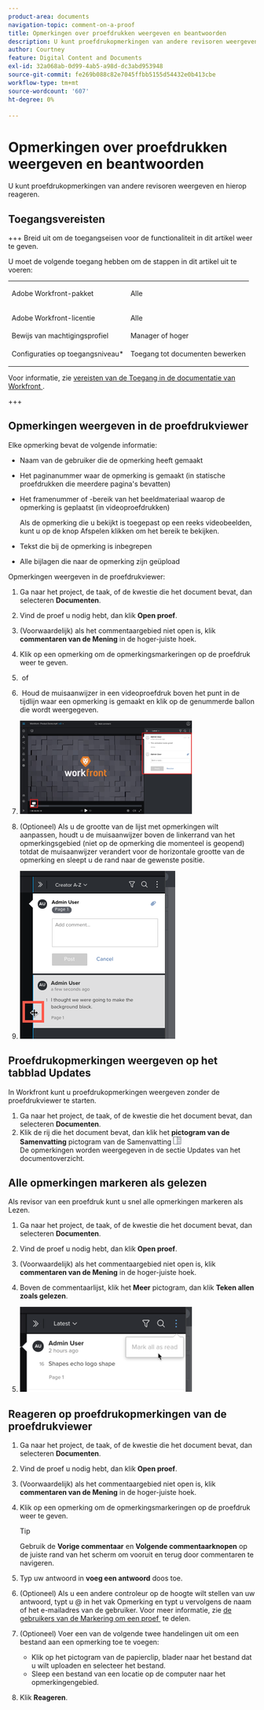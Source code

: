 ```yaml
---
product-area: documents
navigation-topic: comment-on-a-proof
title: Opmerkingen over proefdrukken weergeven en beantwoorden
description: U kunt proefdrukopmerkingen van andere revisoren weergeven en hierop reageren.
author: Courtney
feature: Digital Content and Documents
exl-id: 32a068ab-0d99-4ab5-a98d-dc3abd953948
source-git-commit: fe269b088c82e7045ffbb5155d54432e0b413cbe
workflow-type: tm+mt
source-wordcount: '607'
ht-degree: 0%

---
```


# Opmerkingen over proefdrukken weergeven en beantwoorden

U kunt proefdrukopmerkingen van andere revisoren weergeven en hierop reageren.

## Toegangsvereisten

+++ Breid uit om de toegangseisen voor de functionaliteit in dit artikel weer te geven.

U moet de volgende toegang hebben om de stappen in dit artikel uit te voeren:

<table style="table-layout:auto"> 
 <col> 
 <col> 
 <tbody> 
  <tr> 
   <td role="rowheader">Adobe Workfront-pakket</td> 
   <td> <p>Alle</p> </td> 
  </tr> 
  <tr> 
   <td role="rowheader">Adobe Workfront-licentie</td> 
   <td> <p>Alle</p> </td> 
  </tr> 
  <tr> 
   <td role="rowheader">Bewijs van machtigingsprofiel </td> 
   <td>Manager of hoger</td> 
  </tr> 
  <tr> 
   <td role="rowheader">Configuraties op toegangsniveau*</td> 
   <td> <p>Toegang tot documenten bewerken</p></td> 
  </tr> 
 </tbody> 
</table>

Voor informatie, zie [&#x200B; vereisten van de Toegang in de documentatie van Workfront &#x200B;](/help/quicksilver/administration-and-setup/add-users/access-levels-and-object-permissions/access-level-requirements-in-documentation.md).

+++

## Opmerkingen weergeven in de proefdrukviewer

Elke opmerking bevat de volgende informatie:

* Naam van de gebruiker die de opmerking heeft gemaakt
* Het paginanummer waar de opmerking is gemaakt (in statische proefdrukken die meerdere pagina&#39;s bevatten)
* Het framenummer of -bereik van het beeldmateriaal waarop de opmerking is geplaatst (in videoproefdrukken)

  Als de opmerking die u bekijkt is toegepast op een reeks videobeelden, kunt u op de knop Afspelen klikken om het bereik te bekijken.

* Tekst die bij de opmerking is inbegrepen
* Alle bijlagen die naar de opmerking zijn geüpload

Opmerkingen weergeven in de proefdrukviewer:

1. Ga naar het project, de taak, of de kwestie die het document bevat, dan selecteren **Documenten**.
1. Vind de proef u nodig hebt, dan klik **Open proef**.

1. (Voorwaardelijk) als het commentaargebied niet open is, klik **commentaren van de Mening** in de hoger-juiste hoek.
1. Klik op een opmerking om de opmerkingsmarkeringen op de proefdruk weer te geven.
1.  of
1.  Houd de muisaanwijzer in een videoproefdruk boven het punt in de tijdlijn waar een opmerking is gemaakt en klik op de genummerde ballon die wordt weergegeven.
1. ![&#x200B; proof_comment_video.png &#x200B;](assets/proof-comment-video-350x190.png)

1. (Optioneel) Als u de grootte van de lijst met opmerkingen wilt aanpassen, houdt u de muisaanwijzer boven de linkerrand van het opmerkingsgebied (niet op de opmerking die momenteel is geopend) totdat de muisaanwijzer verandert voor de horizontale grootte van de opmerking en sleept u de rand naar de gewenste positie.
1. ![&#x200B; resize_comment_area-mouse.png &#x200B;](assets/resize-comment-area-mouse.png)

## Proefdrukopmerkingen weergeven op het tabblad Updates

In Workfront kunt u proefdrukopmerkingen weergeven zonder de proefdrukviewer te starten.

1. Ga naar het project, de taak, of de kwestie die het document bevat, dan selecteren **Documenten**.
1. Klik de rij die het document bevat, dan klik het **pictogram van de Samenvatting** pictogram van de Samenvatting ![&#x200B; op de rechterkant van de pagina.](assets/summary-panel-icon.png)\
   De opmerkingen worden weergegeven in de sectie Updates van het documentoverzicht.

## Alle opmerkingen markeren als gelezen

Als revisor van een proefdruk kunt u snel alle opmerkingen markeren als Lezen.

1. Ga naar het project, de taak, of de kwestie die het document bevat, dan selecteren **Documenten**.
1. Vind de proef u nodig hebt, dan klik **Open proef**.

1. (Voorwaardelijk) als het commentaargebied niet open is, klik **commentaren van de Mening** in de hoger-juiste hoek.

1. Boven de commentaarlijst, klik het **Meer** pictogram, dan klik **Teken allen zoals gelezen**.

1. ![&#x200B; teken allen als gelezen &#x200B;](assets/mceclip8-350x173.png)

## Reageren op proefdrukopmerkingen van de proefdrukviewer

1. Ga naar het project, de taak, of de kwestie die het document bevat, dan selecteren **Documenten**.
1. Vind de proef u nodig hebt, dan klik **Open proef**.

1. (Voorwaardelijk) als het commentaargebied niet open is, klik **commentaren van de Mening** in de hoger-juiste hoek.
1. Klik op een opmerking om de opmerkingsmarkeringen op de proefdruk weer te geven.

   >[!TIP]
   >
   >Gebruik de **Vorige commentaar** en **Volgende commentaarknopen** op de juiste rand van het scherm om vooruit en terug door commentaren te navigeren.

1. Typ uw antwoord in **voeg een antwoord** doos toe.
1. (Optioneel) Als u een andere controleur op de hoogte wilt stellen van uw antwoord, typt u @ in het vak Opmerking en typt u vervolgens de naam of het e-mailadres van de gebruiker. Voor meer informatie, zie [&#x200B; de gebruikers van de Markering om een proef &#x200B;](../../../../review-and-approve-work/proofing/reviewing-proofs-within-workfront/comment-on-a-proof/tag-users-to-share-proof.md) te delen.
1. (Optioneel) Voer een van de volgende twee handelingen uit om een bestand aan een opmerking toe te voegen:

   * Klik op het pictogram van de papierclip, blader naar het bestand dat u wilt uploaden en selecteer het bestand.
   * Sleep een bestand van een locatie op de computer naar het opmerkingengebied.

1. Klik **Reageren**.
